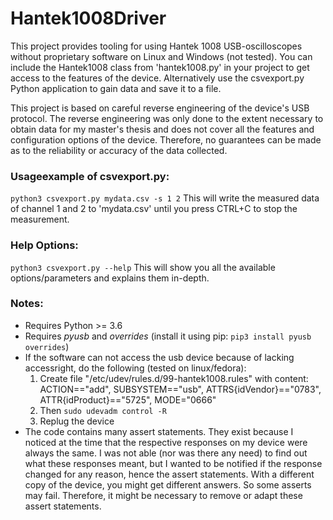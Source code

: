 # Hantek1008Driver

This project provides tooling for using Hantek 1008 USB-oscilloscopes
without proprietary software on Linux and Windows (not tested).
You can include the Hantek1008 class from 'hantek1008.py' in your project
to get access to the features of the device.
Alternatively use the csvexport.py Python application to gain data and save it to a file.

This project is based on careful reverse engineering of the device's USB protocol.
The reverse engineering was only done to the extent necessary to obtain data for my master's thesis and
does not cover all the features and configuration options of the device.
Therefore, no guarantees can be made as to the reliability or accuracy of the data collected.

### Usageexample of csvexport.py:
`python3 csvexport.py mydata.csv -s 1 2`
This will write the measured data of channel 1 and 2 to 'mydata.csv' until you press CTRL+C to stop the measurement.

### Help Options:
`python3 csvexport.py --help`
This will show you all the available options/parameters and explains them in-depth.

### Notes:
* Requires Python >= 3.6
* Requires *pyusb* and *overrides* (install it using pip: `pip3 install pyusb overrides`)
* If the software can not access the usb device because of lacking accessright, do the following (tested on linux/fedora):
  1. Create file "/etc/udev/rules.d/99-hantek1008.rules" with content:
     ACTION=="add", SUBSYSTEM=="usb", ATTRS{idVendor}=="0783", ATTR{idProduct}=="5725", MODE="0666"
  2. Then `sudo udevadm control -R`
  3. Replug the device
* The code contains many assert statements.
  They exist because I noticed at the time that the respective responses on my device were always the same.
  I was not able (nor was there any need) to find out what these responses meant,
  but I wanted to be notified if the response changed for any reason, hence the assert statements.
  With a different copy of the device, you might get different answers. So some asserts may fail.
  Therefore, it might be necessary to remove or adapt these assert statements.
